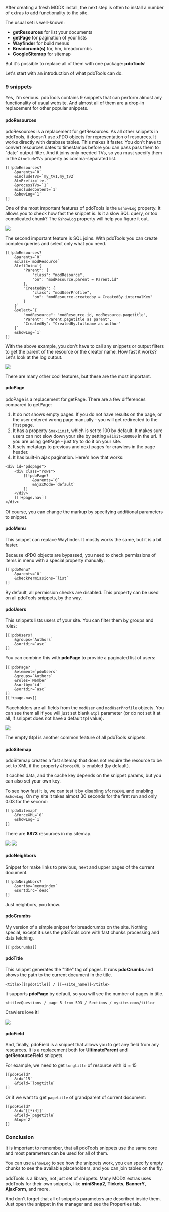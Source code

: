 After creating a fresh MODX install, the next step is often to install a number of extras to add functionality to the site.

The usual set is well-known:
* **getResources** for list your documents
* **getPage** for pagination of your lists
* **Wayfinder** for build menus
* **Breadcrumb(s)** for, hm, breadcrumbs
* **GoogleSitemap** for sitemap

But it's possible to replace all of them with one package: **pdoTools**!

Let's start with an introduction of what pdoTools can do.

### 9 snippets
Yes, I'm serious. pdoTools contains 9 snippets that can perform almost any functionality of usual website. And almost all of them are a drop-in replacement for other popular snippets.

#### pdoResources
pdoResources is a replacement for getResources.
As all other snippets in pdoTools, it doesn't use xPDO objects for representation of resources. It works directly with database tables.
This makes it faster. You don't have to convert resources dates to timestamps before you can pass pass them to "date" output filter.
And it joins only needed TVs, so you must specify them in the `&includeTVs` property as comma-separated list.
```
[[!pdoResources?
    &parents=`0`
    &includeTVs=`my_tv1,my_tv2`
    &tvPrefix=`tv.`
    &processTVs=`1`
    &includeContent=`1`
    &showLog=`1`
]]
```
One of the most important features of pdoTools is the `&showLog` property.
It allows you to check how fast the snippet is. Is it a slow SQL query, or too complicated chunk?
The `&showLog` property will help you figure it out.

[![](https://file.modx.pro/files/d/9/3/d931de6c3c2f67be8879c1765e833bbcs.jpg)](https://file.modx.pro/files/d/9/3/d931de6c3c2f67be8879c1765e833bbc.png)

The second important feature is SQL joins. With pdoTools you can create complex queries and select only what you need.
```
[[!pdoResources?
    &parents=`0`
    &class=`modResource`
    &leftJoin=`{
        "Parent": {
            "class": "modResource",
            "on": "modResource.parent = Parent.id"
        },
        "CreatedBy": {
            "class": "modUserProfile",
            "on": "modResource.createdby = CreatedBy.internalKey"
        }
    }`
    &select=`{
        "modResource": "modResource.id, modResource.pagetitle",
        "Parent": "Parent.pagetitle as parent",
        "CreatedBy": "CreatedBy.fullname as author"
    }`
    &showLog=`1`
]]
```
With the above example, you don't have to call any snippets or output filters to get the parent of the resource or the creator name.
How fast it works? Let's look at the log output.

[![](https://file.modx.pro/files/0/4/5/04558020e2a34bd6e94fe734db1b6ae3s.jpg)](https://file.modx.pro/files/0/4/5/04558020e2a34bd6e94fe734db1b6ae3.png)

There are many other cool features, but these are the most important.

#### pdoPage
pdoPage is a replacement for getPage. There are a few differences compared to getPage:
1. It do not shows empty pages. If you do not have results on the page, or the user entered wrong page manually - you will get redirected to the first page.
2. It has a property `&maxLimit`, which is set to 100 by default. It makes sure users can not slow down your site by setting `&limit=100000` in the url. If you are using getPage - just try to do it on your site.
3. It sets metatags to previous and next pages for crawlers in the page header.
4. It has built-in ajax pagination. Here's how that works:
```
<div id="pdopage">
    <div class="rows">
        [[!pdoPage?
            &parents=`0`
            &ajaxMode=`default`
        ]]
    </div>
    [[!+page.nav]]
</div>
```
Of course, you can change the markup by specifying additional parameters to snippet.

#### pdoMenu
This snippet can replace Wayfinder. It mostly works the same, but it is a bit faster.

Because xPDO objects are bypassed, you need to check permissions of items in menu with a special property manually:
```
[[!pdoMenu?
    &parents=`0`
    &checkPermissions=`list`
]]
```
By default, all permission checks are disabled. This property can be used on all pdoTools snippets, by the way.

#### pdoUsers
This snippets lists users of your site. You can filter them by groups and roles:
```
[[!pdoUsers?
    &groups=`Authors`
    &sortdir=`asc`
]]
```
You can combine this with **pdoPage** to provide a paginated list of users:
```
[[!pdoPage?
    &element=`pdoUsers`
    &groups=`Authors`
    &roles=`Member`
    &sortby=`id`
    &sortdir=`asc`
]]
[[!+page.nav]]
```
Placeholders are all fields from the `modUser` and `modUserProfile` objects.
You can see them all if you will just set blank `&tpl` parameter (or do not set it at all, if snippet does not have a default tpl value).

[![](https://file.modx.pro/files/0/a/d/0ad486c2c7412ad9a32c25f9027b3962s.jpg)](https://file.modx.pro/files/0/a/d/0ad486c2c7412ad9a32c25f9027b3962.png)

The empty &tpl is another common feature of all pdoTools snippets.

#### pdoSitemap
pdoSitemap creates a fast sitemap that does not require the resource to be set to XML if the property `&forceXML` is enabled (by default).

It caches data, and the cache key depends on the snippet params, but you can also set your own key.

To see how fast it is, we can test it by disabling `&forceXML` and enabling `&showLog`.
On my site it takes almost 30 seconds for the first run and only 0.03 for the second:
```
[[!pdoSitemap?
    &forceXML=`0`
    &showLog=`1`
]]
```
There are **6873** resources in my sitemap.

[![](https://file.modx.pro/files/0/d/3/0d3b7798fd8464ee2bb39fbb481e3902s.jpg)](https://file.modx.pro/files/0/d/3/0d3b7798fd8464ee2bb39fbb481e3902.png) [![](https://file.modx.pro/files/1/9/1/1916b6d00e0c7e77e0119c29f1d3aba6s.jpg)](https://file.modx.pro/files/1/9/1/1916b6d00e0c7e77e0119c29f1d3aba6.png)

#### pdoNeighbors
Snippet for make links to previous, next and upper pages of the current document.
```
[[!pdoNeighbors?
    &sortby=`menuindex`
    &sortdirc=`desc`
]]
```
Just neighbors, you know.

#### pdoCrumbs
My version of a simple snippet for breadcrumbs on the site. Nothing special, except it uses the pdoTools core with fast chunks processing and data fetching.
```
[[!pdoCrumbs]]
```

#### pdoTitle
This snippet generates the "title" tag of pages. It runs **pdoCrumbs** and shows the path to the current document in the title.
```
<title>[[!pdoTitle]] / [[++site_name]]</title>
```
It supports **pdoPage** by default, so you will see the number of pages in title.
```
<title>Questions / page 5 from 593 / Sections / mysite.com</title>
```
Crawlers love it!

[![](https://file.modx.pro/files/a/e/f/aef145845f8c84ad6bc104fe31e6d796s.jpg)](https://file.modx.pro/files/a/e/f/aef145845f8c84ad6bc104fe31e6d796.png)

#### pdoField
And, finally, pdoField is a snippet that allows you to get any field from any resources.
It is a replacement both for **UltimateParent** and **getResourceField** snippets.

For example, we need to get `longtitle` of resource with id = 15
```
[[pdoField?
    &id=`15`
    &field=`longtitle`
]]
```
Or if we want to get `pagetitle` of grandparent of current document:
```
[[pdoField?
    &id=`[[*id]]`
    &field=`pagetitle`
    &top=`2`
]]
```

### Conclusion
It is important to remember, that all pdoTools snippets use the same core and most parameters can be used for all of them.

You can use `&showLog` to see how the snippets work, you can specify empty chunks to see the available placeholders, and you can join tables on the fly.

pdoTools is a library, not just set of snippets. Many MODX extras uses pdoTools for their own snippets, like **miniShop2**, **Tickets**, **BannerY**, **AjaxForm**, and more.

And don't forget that all of snippets parameters are described inside them. Just open the snippet in the manager and see the Properties tab.